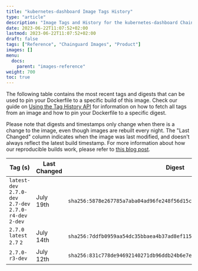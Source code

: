 ```yaml
---
title: "kubernetes-dashboard Image Tags History"
type: "article"
description: "Image Tags and History for the kubernetes-dashboard Chainguard Image"
date: 2023-06-22T11:07:52+02:00
lastmod: 2023-06-22T11:07:52+02:00
draft: false
tags: ["Reference", "Chainguard Images", "Product"]
images: []
menu:
  docs:
    parent: "images-reference"
weight: 700
toc: true
---
```


The following table contains the most recent tags and digests that can be used to pin your Dockerfile to a specific build of this image. Check our guide on [Using the Tag History API](/chainguard/chainguard-images/using-the-tag-history-api/) for information on how to fetch all tags from an image and how to pin your Dockerfile to a specific digest.

Please note that digests and timestamps only change when there is a change to the image, even though images are rebuilt every night. The "Last Changed" column indicates when the image was last modified, and doesn't always reflect the latest build timestamp. For more information about how our reproducible builds work, please refer to [this blog post](https://www.chainguard.dev/unchained/reproducing-chainguards-reproducible-image-builds).

| Tag (s)                                                    | Last Changed | Digest                                                                    |
|------------------------------------------------------------|--------------|---------------------------------------------------------------------------|
|  `latest-dev` `2.7.0-dev` `2.7-dev` `2.7.0-r4-dev` `2-dev` | July 19th    | `sha256:5878e267785a7aba04ad96fe248f56d15c17cbf68a0d0325806b9435eb152ce6` |
|  `2.7.0` `latest` `2.7` `2`                                | July 14th    | `sha256:7ddfb0959aa54dc35bbaea4b37ad8ef1150726270fbf8f45c813500c2087f14f` |
|  `2.7.0-r3-dev`                                            | July 12th    | `sha256:831c778de94692140271db96ddb24b6e7e3ea9df872827ae84565042bb4a5719` |
